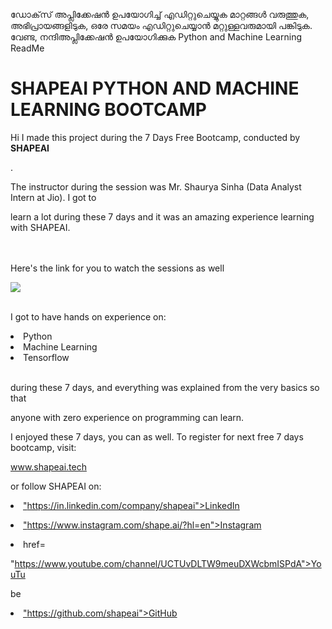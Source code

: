 ഡോക്‌സ് അപ്ലിക്കേഷൻ ഉപയോഗിച്ച് എഡിറ്റുചെയ്യുക
മാറ്റങ്ങൾ വരുത്തുക, അഭിപ്രായങ്ങളിടുക, ഒരേ സമയം എഡിറ്റുചെയ്യാൻ മറ്റുള്ളവരുമായി പങ്കിടുക.
വേണ്ട, നന്ദിഅപ്ലിക്കേഷൻ ഉപയോഗിക്കുക
Python and Machine Learning ReadMe
# SHAPEAI PYTHON AND MACHINE LEARNING BOOTCAMP

Hi I made this project during the 7 Days Free Bootcamp, conducted by <b> SHAPEAI

</b>.

The instructor during the session was Mr. Shaurya Sinha (Data Analyst Intern at Jio). I got to

learn a lot during these 7 days and it was an amazing experience learning with SHAPEAI.

<br><br>Here's the link for you to watch the sessions as well<br>

<a href="https://www.youtube.com/playlist?list=PL7zl8TDRnbulNEA-59W7wWgCWE8LEOD6h"> <img src="https://github.com/ShapeAI/PYTHON-AND-DATA-ANALYTICS/blob/main/YOUTUBE%20THUMBNAIL-5.png"> </a>

<br>I got to have hands on experience on:

<li>Python

<li>Machine Learning

<li>Tensorflow

<br>during these 7 days, and everything was explained from the very basics so that

anyone with zero experience on programming can learn.

I enjoyed these 7 days, you can as well. To register for next free 7 days bootcamp, visit:

<a href="https://www.shapeai.tech"> www.shapeai.tech</a>

or follow SHAPEAI on:

<li><a href=

"https://in.linkedin.com/company/shapeai">LinkedIn</a>

<li><a href=

"https://www.instagram.com/shape.ai/?hl=en">Instagram</a>

<li><a

href=

"https://www.youtube.com/channel/UCTUvDLTW9meuDXWcbmISPdA">YouTu

be</a>

<li><a href=

"https://github.com/shapeai">GitHub</a>

